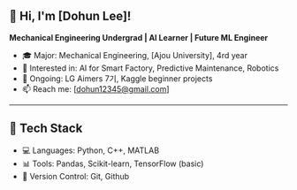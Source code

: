## 👋 Hi, I'm [Dohun Lee]!

**Mechanical Engineering Undergrad | AI Learner | Future ML Engineer**

- 🎓 Major: Mechanical Engineering, [Ajou University], 4rd year
- 🧠 Interested in: AI for Smart Factory, Predictive Maintenance, Robotics
- 🚀 Ongoing: LG Aimers 7기, Kaggle beginner projects
- 📫 Reach me: [dohun12345@gmail.com] 

---

## 🔨 Tech Stack

- 💻 Languages: Python, C++, MATLAB
- 📊 Tools: Pandas, Scikit-learn, TensorFlow (basic)
- 🔗 Version Control: Git, Github
